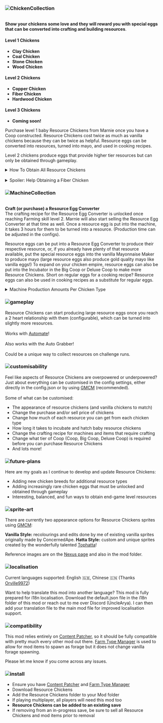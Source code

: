 ### ![ChickenCollection](https://github.com/UncleArya/ResourceChickens/assets/100550741/9ccb8c33-c4f1-4bd5-8d2f-5f669963d8a0)

<br/>**Show your chickens some love and they will reward you with special eggs that can be converted into crafting and building resources**.

#### Level 1 Chickens

-   **Clay Chicken**
-   **Coal Chicken**
-   **Stone Chicken**
-   **Wood Chicken**

#### Level 2 Chickens

-   **Copper Chicken**
-   **Fiber Chicken**
-   **Hardwood Chicken**

#### Level 3 Chickens

-   **Coming soon!**

Purchase level 1 baby Resource Chickens from Marnie once you have a Coop constructed. Resource Chickens cost twice as much as vanilla chickens because they can be twice as helpful. Resource eggs can be converted into resources, turned into mayo, and used in cooking recipes.

Level 2 chickens produce eggs that provide higher tier resources but can only be obtained through gameplay.

<details>
<summary>How To Obtain All Resource Chickens</summary>
	
| Chicken Type | How To Obtain | Requirement |
| --- | --- | --- |
| Clay | Purchase from Marnie | Construct a Coop |
| Coal | Purchase from Marnie | Construct a Coop |
| Copper | Craft and incubate a Copper Egg Fusion Chamber | Farming Skill Level 3 |
| Fiber | Forage in the Secret Woods, Artifact Spot in the Forest or Railroad | Forage Skill Level 3 |
| Hardwood | Craft and incubate a Hardwood Egg Fusion Chamber | Farming Skill Level 3 |
| Stone | Purchase from Marnie | Construct a Coop |
| Wood | Purchase from Marnie | Construct a Coop |
</details>
</br>
<details>
<summary>Spoiler: Help Obtaining a Fiber Chicken</summary>

Once you have reached **Forage skill level 3** (or any player has if playing multiplayer), the following will have a chance to spawn:

-   A fiber chicken egg in the [Secret Woods](https://stardewvalleywiki.com/Secret_Woods)
-   An artifact dig spot in the [Cindersap Forest](https://stardewvalleywiki.com/Cindersap_Forest) containing a fiber chicken egg
-   An artifact dig spot around the [Railroad](https://stardewvalleywiki.com/Railroad) containing a fiber chicken egg
-   Each map location will only have a **maximum of 1** fiber chicken egg forage spawn per day
-   If a forage spawn has occurred in that map that day, it will reset and go away at the end of each day
-   Each map location has a **50% chance** of spawing a fiber chicken egg forage spot each day
-   There is a chance that there will be 0 fiber chicken egg forage spawn on any given day

_If you feel fiber chicken egg forage spots are too rare or not rare enough, please provide feedback. This is not currently something that can be user configurable, so I attempted to balance it as evenly as I thought people would want_

</details>

### ![MachineCollection](https://github.com/UncleArya/ResourceChickens/assets/100550741/cdf60653-c2c5-4c56-8a72-55142987edab)

<br/>**Craft (or purchase) a Resource Egg Converter**  
The crafting recipe for the Resource Egg Converter is unlocked once reaching Farming skill level 2. Marnie will also start selling the Resource Egg Converter at that time as well. Once a resource egg is put into the machine, it takes 3 hours for them to be turned into a resource. (Production time can be adjusted in the configs).

Resource eggs can be put into a Resource Egg Converter to produce their respective resource, or, if you already have plenty of that resource available, put the special resource eggs into the vanilla Mayonnaise Maker to produce mayo (large resource eggs also produce gold quality mayo like vanilla eggs!) To expand on your chicken empire, resource eggs can also be put into the Incubator in the Big Coop or Deluxe Coop to make more Resource Chickens. Short on regular eggs for a cooking recipe? Resource eggs can also be used in cooking recipes as a substitute for regular eggs.

<details>
<summary>Machine Production Amounts Per Chicken Type</summary>
	
![chicken stats](https://github.com/UncleArya/ResourceChickens/assets/100550741/730ff778-a56c-42d7-83a0-8f6b6a90e557)

***Can be individually adjusted per chicken type in the configs***
</details>

### ![gameplay](https://github.com/UncleArya/ResourceChickens/assets/100550741/6a142d2f-303b-478c-ab36-187242fbb7c5)

Resource Chickens can start producing large resource eggs once you reach a 2 heart relationship with them (configurable), which can be turned into slightly more resources.  
<br/>Works with [Automate](https://www.nexusmods.com/stardewvalley/mods/1063)!  
<br/>Also works with the Auto Grabber!  
<br/>Could be a unique way to collect resources on challenge runs.

### ![customisability](https://github.com/UncleArya/ResourceChickens/assets/100550741/e5511628-d9f7-4163-9aac-6d7b76028b0d)

Feel like aspects of Resource Chickens are overpowered or underpowered? Just about everything can be customised in the config settings, either directly in the config.json or by using [GMCM](https://www.nexusmods.com/stardewvalley/mods/5098) (recommended).  
<br/>Some of what can be customised:

-   The appearance of resource chickens (and vanilla chickens to match)
-   Change the purchase and/or sell price of chickens
-   Change how much of each resource you can get from each chicken type
-   How long it takes to incubate and hatch baby resource chickens
-   Change the crafting recipe for machines and items that require crafting
-   Change what tier of Coop (Coop, Big Coop, Deluxe Coop) is required before you can purchase Resource Chickens
-   And lots more!

### ![future-plans](https://github.com/UncleArya/ResourceChickens/assets/100550741/1c910e82-8daf-4eaa-acfe-a54dfb07f3b1)

Here are my goals as I continue to develop and update Resource Chickens:

-   Adding new chicken breeds for additional resource types
-   Adding increasingly rare chicken eggs that must be unlocked and obtained through gameplay
-   Interesting, balanced, and fun ways to obtain end-game level resources

### ![sprite-art](https://github.com/UncleArya/ResourceChickens/assets/100550741/b80fee2d-eb74-4fce-bef5-7b9051fe7751)

There are currently two appearance options for Resource Chickens sprites using [GMCM](https://www.nexusmods.com/stardewvalley/mods/5098):

**Vanilla Style:** recolourings and edits done by me of existing vanilla sprites originally made by ConcernedApe.
**Hatta Style:** custom and unique sprites created by the wonderfully talented [Tophatta](https://www.nexusmods.com/stardewvalley/users/54445652)!

Reference images are on the [Nexus page](https://www.nexusmods.com/stardewvalley/mods/21800) and also in the mod folder.

### ![localisation](https://github.com/UncleArya/ResourceChickens/assets/100550741/73dda029-4b5e-44c9-a5d6-5c32b530dc9b)

Current languages supported: English 🇬🇧, Chinese 🇨🇳 (Thanks [Orville9972](https://www.nexusmods.com/users/73926958))

Want to help translate this mod into another language? This mod is fully prepared for i18n localisation. Download the default.json file in the i18n folder of this mod or reach out to me over Discord (UncleArya). I can then add your translation file to the main mod file for improved localisation support.

### ![compatibility](https://github.com/UncleArya/ResourceChickens/assets/100550741/6fd7bf0e-ffc8-4edb-82f0-9125eef99c80)

This mod relies entirely on [Content Patcher](https://www.nexusmods.com/stardewvalley/mods/1915), so it should be fully compatible with pretty much every other mod out there. [Farm Type Manager](https://www.nexusmods.com/stardewvalley/mods/3231) is used to allow for mod items to spawn as forage but it does not change vanilla forage spawning.

Please let me know if you come across any issues.

### ![install](https://github.com/UncleArya/ResourceChickens/assets/100550741/3c2f1601-d779-4a6f-8fab-e72baf1365fb)

-   Ensure you have [Content Patcher](https://www.nexusmods.com/stardewvalley/mods/1915) and [Farm Type Manager](https://www.nexusmods.com/stardewvalley/mods/3231)
-   Download Resource Chickens
-   Add the Resource Chickens folder to your Mod folder
-   If playing multiplayer, all players will need this mod too
-   **Resource Chickens can be added to an existing save**
-   If removing from an in-progress save, be sure to sell all Resource Chickens and mod items prior to removal
